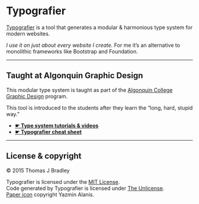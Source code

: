 # Typografier

[Typografier](https://typografier.web-dev.tools) is a tool that generates a modular & harmonious type system for modern websites.

*I use it on just about every website I create.* For me it’s an alternative to monolithic frameworks like Bootstrap and Foundation.

---

## Taught at Algonquin Graphic Design

This modular type system is taught as part of the [Algonquin College Graphic Design](http://algonquindesign.ca) program.

This tool is introduced to the students after they learn the “long, hard, stupid way.”

- [**☛ Type system tutorials & videos**](https://learn-the-web.algonquindesign.ca/topics/modular-typography/)
- [**☛ Typografier cheat sheet**](https://learn-the-web.algonquindesign.ca/topics/typografier-cheat-sheet/)

---

## License & copyright

© 2015 Thomas J Bradley

Typografier is licensed under the [MIT License](LICENSE).<br>
Code generated by Typografier is licensed under [The Unlicense](UNLICENSE).<br>
[Paper icon](http://thenounproject.com/term/paper/29062/) copyright Yazmin Alanis.
